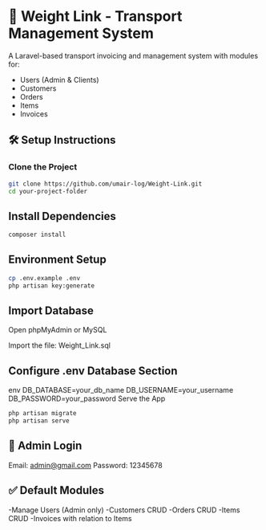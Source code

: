 # 🚛 Weight Link - Transport Management System

A Laravel-based transport invoicing and management system with modules for:
- Users (Admin & Clients)
- Customers
- Orders
- Items
- Invoices

## 🛠 Setup Instructions

### Clone the Project
```bash
git clone https://github.com/umair-log/Weight-Link.git
cd your-project-folder 
```

## Install Dependencies
```bash
composer install
```

## Environment Setup
```bash
cp .env.example .env
php artisan key:generate
```

## Import Database
Open phpMyAdmin or MySQL

Import the file: Weight_Link.sql

## Configure .env Database Section
env
DB_DATABASE=your_db_name
DB_USERNAME=your_username
DB_PASSWORD=your_password
Serve the App
```bash
php artisan migrate
php artisan serve
```

## 👤 Admin Login
Email: admin@gmail.com
Password: 12345678

## ✅ Default Modules
-Manage Users (Admin only)
-Customers CRUD
-Orders CRUD
-Items CRUD
-Invoices with relation to Items